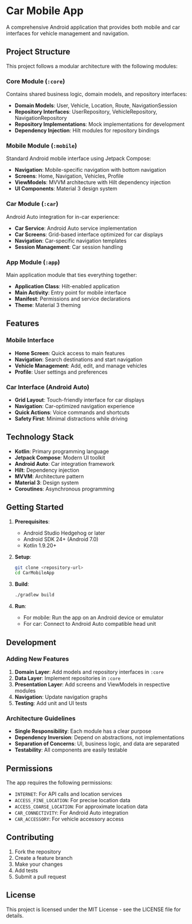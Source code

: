 # Car Mobile App

A comprehensive Android application that provides both mobile and car interfaces for vehicle management and navigation.

## Project Structure

This project follows a modular architecture with the following modules:

### Core Module (`:core`)
Contains shared business logic, domain models, and repository interfaces:
- **Domain Models**: User, Vehicle, Location, Route, NavigationSession
- **Repository Interfaces**: UserRepository, VehicleRepository, NavigationRepository
- **Repository Implementations**: Mock implementations for development
- **Dependency Injection**: Hilt modules for repository bindings

### Mobile Module (`:mobile`)
Standard Android mobile interface using Jetpack Compose:
- **Navigation**: Mobile-specific navigation with bottom navigation
- **Screens**: Home, Navigation, Vehicles, Profile
- **ViewModels**: MVVM architecture with Hilt dependency injection
- **UI Components**: Material 3 design system

### Car Module (`:car`)
Android Auto integration for in-car experience:
- **Car Service**: Android Auto service implementation
- **Car Screens**: Grid-based interface optimized for car displays
- **Navigation**: Car-specific navigation templates
- **Session Management**: Car session handling

### App Module (`:app`)
Main application module that ties everything together:
- **Application Class**: Hilt-enabled application
- **Main Activity**: Entry point for mobile interface
- **Manifest**: Permissions and service declarations
- **Theme**: Material 3 theming

## Features

### Mobile Interface
- **Home Screen**: Quick access to main features
- **Navigation**: Search destinations and start navigation
- **Vehicle Management**: Add, edit, and manage vehicles
- **Profile**: User settings and preferences

### Car Interface (Android Auto)
- **Grid Layout**: Touch-friendly interface for car displays
- **Navigation**: Car-optimized navigation experience
- **Quick Actions**: Voice commands and shortcuts
- **Safety First**: Minimal distractions while driving

## Technology Stack

- **Kotlin**: Primary programming language
- **Jetpack Compose**: Modern UI toolkit
- **Android Auto**: Car integration framework
- **Hilt**: Dependency injection
- **MVVM**: Architecture pattern
- **Material 3**: Design system
- **Coroutines**: Asynchronous programming

## Getting Started

1. **Prerequisites**:
   - Android Studio Hedgehog or later
   - Android SDK 24+ (Android 7.0)
   - Kotlin 1.9.20+

2. **Setup**:
   ```bash
   git clone <repository-url>
   cd CarMobileApp
   ```

3. **Build**:
   ```bash
   ./gradlew build
   ```

4. **Run**:
   - For mobile: Run the app on an Android device or emulator
   - For car: Connect to Android Auto compatible head unit

## Development

### Adding New Features

1. **Domain Layer**: Add models and repository interfaces in `:core`
2. **Data Layer**: Implement repositories in `:core`
3. **Presentation Layer**: Add screens and ViewModels in respective modules
4. **Navigation**: Update navigation graphs
5. **Testing**: Add unit and UI tests

### Architecture Guidelines

- **Single Responsibility**: Each module has a clear purpose
- **Dependency Inversion**: Depend on abstractions, not implementations
- **Separation of Concerns**: UI, business logic, and data are separated
- **Testability**: All components are easily testable

## Permissions

The app requires the following permissions:
- `INTERNET`: For API calls and location services
- `ACCESS_FINE_LOCATION`: For precise location data
- `ACCESS_COARSE_LOCATION`: For approximate location data
- `CAR_CONNECTIVITY`: For Android Auto integration
- `CAR_ACCESSORY`: For vehicle accessory access

## Contributing

1. Fork the repository
2. Create a feature branch
3. Make your changes
4. Add tests
5. Submit a pull request

## License

This project is licensed under the MIT License - see the LICENSE file for details.